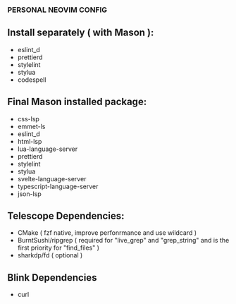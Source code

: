 ### PERSONAL NEOVIM CONFIG

## Install separately ( with Mason ):
- eslint_d
- prettierd
- stylelint
- stylua
- codespell

## Final Mason installed package:
- css-lsp
- emmet-ls
- eslint_d
- html-lsp
- lua-language-server
- prettierd
- stylelint
- stylua
- svelte-language-server
- typescript-language-server
- json-lsp
<!-- - stylelint-lsp -->
<!-- - eslint-lsp -->

## Telescope Dependencies:

- CMake ( fzf native, improve perfonrmance and use wildcard )
- BurntSushi/ripgrep ( required for "live_grep" and "grep_string" and is the first priority for "find_files" )
- sharkdp/fd ( optional )

## Blink Dependencies
- curl
